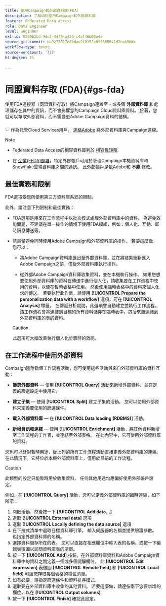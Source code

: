 ```yaml
---
title: 使用Campaign和外部資料庫(FDA)
description: 了解如何使用Campaign和外部資料庫
feature: Federated Data Access
role: Data Engineer
level: Beginner
exl-id: 0259b3bd-9dc2-44f9-a426-c4af46b00a4e
source-git-commit: ca9275017e36dae2f0152e0ff365541d7cab96de
workflow-type: tm+mt
source-wordcount: '727'
ht-degree: 1%

---
```


# 同盟資料存取 (FDA){#gs-fda}

使用FDA連接器（同盟資料存取）將Campaign連線至一或多個 **外部資料庫** 和處理儲存在其中的資訊，而不會影響您的Campaign Cloud資料庫資料。 接著，您就可以存取外部資料，而不需變更Adobe Campaign資料的結構。

![](../assets/do-not-localize/speech.png)   作為托管Cloud Services用戶， [連絡Adobe](../start/campaign-faq.md#support) 將外部資料庫與Campaign連線。


>[!NOTE]
>
>* Federated Data Access的相容資料庫列於 [相容性矩陣](../start/compatibility-matrix.md).
>
>* 在 [企業(FFDA)部署](../architecture/enterprise-deployment.md)，特定外部帳戶可用於管理Campaign本機資料庫和Snowflake雲端資料庫之間的通訊。 此外部帳戶是依Adobe和 **不能** 修改。
>



## 最佳實務和限制

FDA選項受您所使用第三方資料庫系統的限制。

此外，請注意下列限制和最佳實務：

* FDA選項是用來在工作流程中以批次模式處理外部資料庫中的資料。 為避免效能問題，不建議在單一操作的情境下使用FDA模組，例如：個人化、互動、即時訊息傳送等。

* 請盡量避免同時使用Adobe Campaign和外部資料庫的操作。 若要這麼做，您可以：

   * 將Adobe Campaign資料庫匯出至外部資料庫，並在將結果重新匯入Adobe Campaign之前，僅從外部資料庫執行操作。

   * 從外部Adobe Campaign資料庫收集資料，並在本機執行操作。
   如果您想要使用外部資料庫的資料在傳送中進行個人化，請收集要在工作流程中使用的資料，以便在暫時表格中使用。 然後使用臨時表格中的資料來個人化您的傳送。 若要執行此作業，請使用 **[!UICONTROL Prepare the personalization data with a workflow]** 選項，可在 **[!UICONTROL Analysis]** 標籤。 在傳遞分析期間，此選項會自動建立並執行工作流程，該工作流程會將連結到目標的所有資料儲存在臨時表中，包括來自連結到外部資料庫的表的資料。

   >[!CAUTION]
   >
   >此選項可大幅改善執行個人化步驟時的效能。


## 在工作流程中使用外部資料

Campaign隨附數個工作流程活動，您可使用這些活動與來自外部資料庫的資料互動：

* **篩選外部資料**  — 使用 **[!UICONTROL Query]** 活動來新增外部資料，並在定義的篩選設定中使用它。

* **建立子集**  — 使用 **[!UICONTROL Split]** 建立子集的活動。 您可以使用外部資料來定義要使用的篩選條件。

* **載入外部資料庫**  — 在 **[!UICONTROL Data loading (RDBMS)]** 活動。

* **新增資訊和連結**  — 使用 **[!UICONTROL Enrichment]** 活動，將其他資料新增至工作流程的工作表，並連結至外部表格。 在此內容中，它可使用外部資料庫的資料。

您也可以針對暫時用途，從上列的所有工作流程活動直接定義外部資料庫的連線。 在此情況下，它將位於本機外部資料庫上，僅用於目前的工作流程。

>[!CAUTION]
>
>此類型的設定只能暫時用於收集資料。 任何其他用途均應偏好使用外部帳戶設定。

例如，在 **[!UICONTROL Query]** 活動，您可以定義外部資料庫的臨時連線，如下所示：

1. 開啟活動，然後按一下 **[!UICONTROL Add data...]**
1. 選取 **[!UICONTROL External data]** 選項
1. 選取 **[!UICONTROL Locally defining the data source]** 選項
1. 在下拉式清單中選取目標資料庫引擎。 輸入伺服器的名稱並提供驗證參數。 也指定外部資料庫的名稱。
1. 選擇資料儲存所在的表。 您可以直接在相應欄位中輸入表的名稱，或按一下編輯表徵圖以訪問資料庫表的清單。
1. 按一下 **[!UICONTROL Add]** 按鈕，在外部資料庫資料和Adobe Campaign資料庫中的資料之間定義一個或多個調解欄位。 此 **[!UICONTROL Edit expression]** 表徵圖 **[!UICONTROL Remote field]** 和 **[!UICONTROL Local field]** 可讓您存取每個表格的欄位清單。
1. 如有必要，請指定篩選條件和資料排序模式。
1. 選取要在外部資料庫中收集的其他資料。 若要這麼做，請連按兩下您要新增的欄位，以在 **[!UICONTROL Output columns]**.
1. 按一下 **[!UICONTROL Finish]** 確認此設定。
